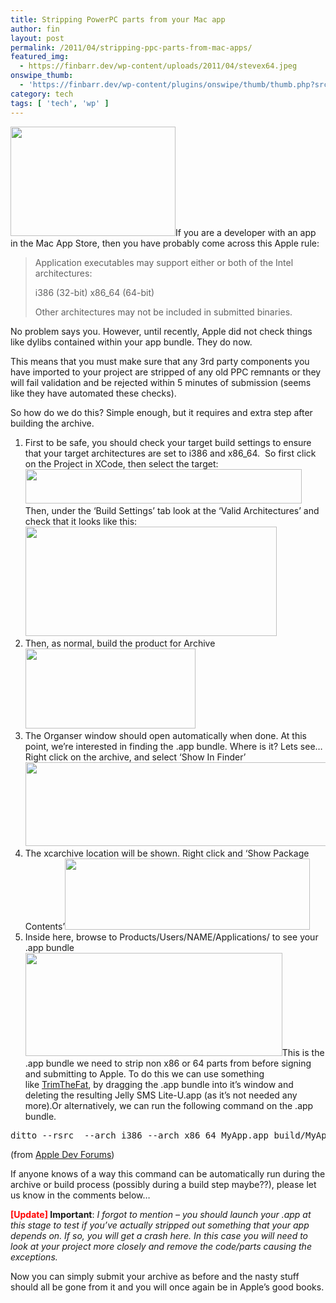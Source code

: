 ```yaml
---
title: Stripping PowerPC parts from your Mac app
author: fin
layout: post
permalink: /2011/04/stripping-ppc-parts-from-mac-apps/
featured_img:
  - https://finbarr.dev/wp-content/uploads/2011/04/stevex64.jpeg
onswipe_thumb:
  - 'https://finbarr.dev/wp-content/plugins/onswipe/thumb/thumb.php?src=https://finbarr.dev/wp-content/uploads/2011/04/stevex64.jpeg&amp;w=600&amp;h=800&amp;zc=1&amp;q=75&amp;f=0'
category: tech
tags: [ 'tech', 'wp' ]
---
```

<img class="alignright size-full wp-image-667" title="stevex64" src="https://finbarr.dev/wp-content/uploads/2011/04/stevex64.jpeg" alt="" width="264" height="175" />If you are a developer with an app in the Mac App Store, then you have probably come across this Apple rule:

> Application executables may support either or both of the Intel architectures:
>
> i386 (32-bit)
> x86_64 (64-bit)
>
> Other architectures may not be included in submitted binaries.

No problem says you. However, until recently, Apple did not check things like dylibs contained within your app bundle. They do now.

This means that you must make sure that any 3rd party components you have imported to your project are stripped of any old PPC remnants or they will fail validation and be rejected within 5 minutes of submission (seems like they have automated these checks).

So how do we do this? Simple enough, but it requires and extra step after building the archive.

  1. First to be safe, you should check your target build settings to ensure that your target architectures are set to i386 and x86_64.  So first click on the Project in XCode, then select the target:
    <img class="aligncenter size-full wp-image-644" title="Select target" src="https://finbarr.dev/wp-content/uploads/2011/04/Screen-shot-2011-04-27-at-21.55.21.png" alt="" width="442" height="55" /> Then, under the &#8216;Build Settings&#8217; tab look at the &#8216;Valid Architectures&#8217; and check that it looks like this:<img class="aligncenter size-full wp-image-645" title="Arch" src="https://finbarr.dev/wp-content/uploads/2011/04/Screen-shot-2011-04-27-at-22.08.30.png" alt="" width="402" height="175" />
  2. Then, as normal, build the product for Archive<img class="aligncenter size-full wp-image-646" title="Screen shot 2011-04-27 at 22.10.08" src="https://finbarr.dev/wp-content/uploads/2011/04/Screen-shot-2011-04-27-at-22.10.08.png" alt="" width="272" height="128" />
  3. The Organser window should open automatically when done. At this point, we&#8217;re interested in finding the .app bundle. Where is it? Lets see&#8230; Right click on the archive, and select &#8216;Show In Finder&#8217;<img class="aligncenter size-full wp-image-647" title="Screen shot 2011-04-27 at 22.12.25" src="https://finbarr.dev/wp-content/uploads/2011/04/Screen-shot-2011-04-27-at-22.12.25.png" alt="" width="497" height="134" />
  4. The xcarchive location will be shown. Right click and &#8216;Show Package Contents&#8217;<img class="aligncenter size-full wp-image-648" title="Screen shot 2011-04-27 at 22.13.59" src="https://finbarr.dev/wp-content/uploads/2011/04/Screen-shot-2011-04-27-at-22.13.59.png" alt="" width="392" height="114" />
  5. Inside here, browse to Products/Users/NAME/Applications/ to see your .app bundle<img class="aligncenter size-full wp-image-649" title="Screen shot 2011-04-27 at 22.17.25" src="https://finbarr.dev/wp-content/uploads/2011/04/Screen-shot-2011-04-27-at-22.17.25.png" alt="" width="411" height="165" />This is the .app bundle we need to strip non x86 or 64 parts from before signing and submitting to Apple. To do this we can use something like [TrimTheFat][1], by dragging the .app bundle into it&#8217;s window and deleting the resulting Jelly SMS Lite-U.app (as it&#8217;s not needed any more).Or alternatively, we can run the following command on the .app bundle.

<pre>ditto --rsrc  --arch i386 --arch x86_64 MyApp.app build/MyApp.app</pre>

(from [Apple Dev Forums][2])

If anyone knows of a way this command can be automatically run during the archive or build process (possibly during a build step maybe??), please let us know in the comments below&#8230;

**<span style="color: #ff0000;">[Update]</span> Important**: *I forgot to mention &#8211; you should launch your .app at this stage to test if you&#8217;ve actually stripped out something that your app depends on. If so, you will get a crash here. In this case you will need to look at your project more closely and remove the code/parts causing the exceptions.*

Now you can simply submit your archive as before and the nasty stuff should all be gone from it and you will once again be in Apple&#8217;s good books.

 [1]: http://homepage.mac.com/gweston/macware/TrimTheFat.zip "Trim The Fat"
 [2]: https://devforums.apple.com/message/418977#418977
